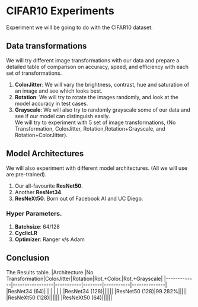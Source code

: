 # CIFAR10 Experiments
Experiment we will be going to do with the CIFAR10 dataset.
## Data transformations
We will try different image transformations with our data and prepare a detailed table of comparison on accuracy, speed, and efficiency with each set of transformations.
1. **ColorJitter**: We will vary the brightness, contrast, hue and saturation of an image and see which looks best.
2. **Rotation**: We will try to rotate the images randomly, and look at the model accuracy in test cases.
3. **Grayscale**: We will also try to randomly grayscale some of our data and see if our model can distinguish easily.\
We will try to experiment with 5 set of image transformations, (No Transformation, ColorJitter, Rotation,Rotation+Grayscale, and Rotation+ColorJitter).
## Model Architectures
We will also experiment with different model architectures. (All we will use are pre-trained).
1. Our all-favourite **ResNet50**.
3. Another **ResNet34**.
4. **ResNeXt50**: Born out of Facebook AI and UC Diego.

### Hyper Parameters.
1. **Batchsize**: 64/128
2. **CyclicLR**
3. **Optimizer**: Ranger v/s Adam

## Conclusion
The Results table.
|Architecture |No Transformation|ColorJitter|Rotation|Rot.+Color.|Rot.+Grayscale|
|-------------|-----------------|-----------|--------|-----------|--------------|
|ResNet34 (64)|                 |           |        |           |              |
|ResNet34 (128)||||||
|ResNet50 (128)|99.282%|||||
|ResNeXt50 (128)||||||
|ResNeXt50 (64)||||||
